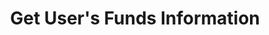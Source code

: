 ---
title: Get User's Funds Information
position_number: 4
type: get
description: /az/future/user/v1/balance/list
content_markdown: |-

              #### **Limit Flow Rules**

              200/s/apikey
left_code_blocks:
    -
        code_block: "public void getMarketConfig() {\r\n\tString text = HttpUtil.get(URL + \"/data/api/user/v1/getMarketConfig\");\r\n\tSystem.out.println(text);\r\n}"
        title: Java
        language: java
right_code_blocks:
    - code_block: |-
        {
          "error": {
            "code": "",
            "msg": ""
          },
          "msgInfo": "",
          "result": [
            {
              "availableBalance": 0,      //Available balance
              "coin": "",                 //Currency
              "isolatedMargin": 0,        //Frozen isolated margin
              "openOrderMarginFrozen": 0, //Frozen order
              "crossedMargin": 0,         //Crossed Margin
              "bonus": 0,                 //Bouns
              "coupon": 0,                //Coupon
              "walletBalance": 0          //Balance
            }
          ],
          "returnCode": 0
        }
      title: Response
      language: json
---